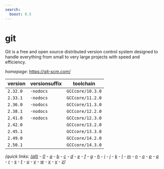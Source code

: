 ```yaml
---
search:
  boost: 0.5
---
```

# git

Git is a free and open source distributed version control system designed to handle everything from small to very large projects with speed and efficiency.

*homepage*: <https://git-scm.com/>

version | versionsuffix | toolchain
--------|---------------|----------
``2.32.0`` | ``-nodocs`` | ``GCCcore/10.3.0``
``2.33.1`` | ``-nodocs`` | ``GCCcore/11.2.0``
``2.36.0`` | ``-nodocs`` | ``GCCcore/11.3.0``
``2.38.1`` | ``-nodocs`` | ``GCCcore/12.2.0``
``2.41.0`` | ``-nodocs`` | ``GCCcore/12.3.0``
``2.42.0`` |  | ``GCCcore/13.2.0``
``2.45.1`` |  | ``GCCcore/13.3.0``
``2.49.0`` |  | ``GCCcore/14.2.0``
``2.50.1`` |  | ``GCCcore/14.3.0``


*(quick links: [(all)](../index.md) - [0](../0/index.md) - [a](../a/index.md) - [b](../b/index.md) - [c](../c/index.md) - [d](../d/index.md) - [e](../e/index.md) - [f](../f/index.md) - [g](../g/index.md) - [h](../h/index.md) - [i](../i/index.md) - [j](../j/index.md) - [k](../k/index.md) - [l](../l/index.md) - [m](../m/index.md) - [n](../n/index.md) - [o](../o/index.md) - [p](../p/index.md) - [q](../q/index.md) - [r](../r/index.md) - [s](../s/index.md) - [t](../t/index.md) - [u](../u/index.md) - [v](../v/index.md) - [w](../w/index.md) - [x](../x/index.md) - [y](../y/index.md) - [z](../z/index.md))*

